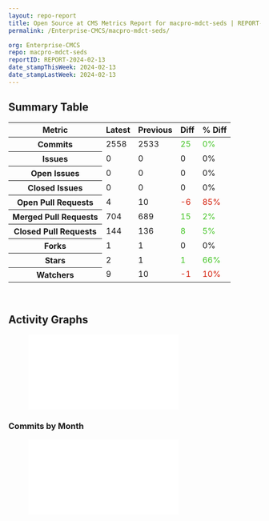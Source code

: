 ```yaml
---
layout: repo-report
title: Open Source at CMS Metrics Report for macpro-mdct-seds | REPORT-2024-02-13
permalink: /Enterprise-CMCS/macpro-mdct-seds/

org: Enterprise-CMCS
repo: macpro-mdct-seds
reportID: REPORT-2024-02-13
date_stampThisWeek: 2024-02-13
date_stampLastWeek: 2024-02-13
---
```

<div class="summary-table">
  <table class="usa-table usa-table--borderless">
    <h2> Summary Table </h2>
    <thead>
      <tr>
        <th scope="col">Metric</th>
        <th scope="col">Latest</th>
        <th scope="col">Previous</th>
        <th scope="col">Diff</th>
        <th scope="col">% Diff</th>
      </tr>
    </thead>
    <tbody>
      <tr>
        <th scope="row">Commits</th>
        <td>2558</td>
        <td>2533</td>
        <td style="color: #45c527" >25</td>
        <td style="color: #45c527" >0%</td>
      </tr>
      <tr>
        <th scope="row">Issues</th>
        <td>0</td>
        <td>0</td>
        <td style="" >0</td>
        <td style="" >0%</td>
      </tr>
      <tr>
        <th scope="row">Open Issues</th>
        <td>0</td>
        <td>0</td>
        <td style="" >0</td>
        <td style="" >0%</td>
      </tr>
      <tr>
        <th scope="row">Closed Issues</th>
        <td>0</td>
        <td>0</td>
        <td style="" >0</td>
        <td style="" >0%</td>
      </tr>
      <tr>
        <th scope="row">Open Pull Requests</th>
        <td>4</td>
        <td>10</td>
        <td style="color: #d31c08" >-6</td>
        <td style="color: #d31c08" >85%</td>
      </tr>
      <tr>
        <th scope="row">Merged Pull Requests</th>
        <td>704</td>
        <td>689</td>
        <td style="color: #45c527" >15</td>
        <td style="color: #45c527" >2%</td>
      </tr>
      <tr>
        <th scope="row">Closed Pull Requests</th>
        <td>144</td>
        <td>136</td>
        <td style="color: #45c527" >8</td>
        <td style="color: #45c527" >5%</td>
      </tr>
      <tr>
        <th scope="row">Forks</th>
        <td>1</td>
        <td>1</td>
        <td style="" >0</td>
        <td style="" >0%</td>
      </tr>
      <tr>
        <th scope="row">Stars</th>
        <td>2</td>
        <td>1</td>
        <td style="color: #45c527" >1</td>
        <td style="color: #45c527" >66%</td>
      </tr>
      <tr>
        <th scope="row">Watchers</th>
        <td>9</td>
        <td>10</td>
        <td style="color: #d31c08" >-1</td>
        <td style="color: #d31c08" >10%</td>
      </tr>
    </tbody>
  </table>
</div>
<div class="graph-container">
  <br>
  <h2>Activity Graphs</h2>
  <div class="row">
    <!--- Issues/PRs Status Breakdown Graph -->
    <figure>
      <embed type="image/svg+xml" src="../../assets/img/graphs/Enterprise-CMCS/macpro-mdct-seds/issue_gauge_macpro-mdct-seds_data.svg" />
    </figure>
    <!--- Contributor Activity Line Graph -->
    <h3>Commits by Month</h3>
    <figure>
      <embed type="image/svg+xml" src="../../assets/img/graphs/Enterprise-CMCS/macpro-mdct-seds/commit_sparklines_macpro-mdct-seds_data.svg" />
    </figure>
  </div>
</div>
